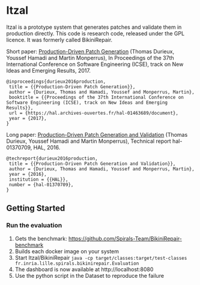 # Itzal

Itzal is a prototype system that generates patches and validate them in production directly.
This code is research code, released under the GPL licence. It was formerly called BikiniRepair.

Short paper: [Production-Driven Patch Generation](https://hal.archives-ouvertes.fr/hal-01463689/document) (Thomas Durieux, Youssef Hamadi and Martin Monperrus), In Proceedings of the 37th International Conference on Software Engineering (ICSE), track on New Ideas and Emerging Results, 2017.

```
@inproceedings{durieux2016production,
 title = {{Production-Driven Patch Generation}},
 author = {Durieux, Thomas and Hamadi, Youssef and Monperrus, Martin},
 booktitle = {{Proceedings of the 37th International Conference on Software Engineering (ICSE), track on New Ideas and Emerging Results}},
 url = {https://hal.archives-ouvertes.fr/hal-01463689/document},
 year = {2017},
}
```



Long paper: [Production-Driven Patch Generation and Validation](http://arxiv.org/pdf/1609.06848) (Thomas Durieux, Youssef Hamadi and Martin Monperrus), Technical report hal-01370709, HAL, 2016.

```
@techreport{durieux2016production,
 title = {{Production-Driven Patch Generation and Validation}},
 author = {Durieux, Thomas and Hamadi, Youssef and Monperrus, Martin},
 year = {2016},
 institution = {{HAL}},
 number = {hal-01370709},
}
```

## Getting Started


### Run the evaluation

1. Gets the benchmark: https://github.com/Spirals-Team/BikiniRepair-benchmark
2. Builds each docker image on your system
3. Start Itzal/BikiniRepair `java -cp target/classes:target/test-classes fr.inria.lille.spirals.bikinirepair.Evaluation` 
4. The dashboard is now available at http://localhost:8080
5. Use the python script in the Dataset to reproduce the failure

